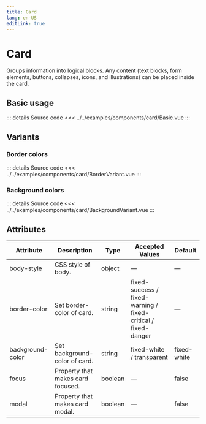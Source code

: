 ```yaml
---
title: Card
lang: en-US
editLink: true
---
```


# Card

Groups information into logical blocks. Any content (text blocks, form elements, buttons, collapses, icons, and illustrations) can be placed inside the card.

## Basic usage

<BasicCard />

::: details Source code
<<< ../../examples/components/card/Basic.vue
:::

## Variants

### Border colors

<BorderVariantCard  />

::: details Source code
<<< ../../examples/components/card/BorderVariant.vue
:::

### Background colors

<BackgroundVariantCard />

::: details Source code
<<< ../../examples/components/card/BackgroundVariant.vue
:::

## Attributes

| Attribute        | Description                      | Type    | Accepted Values                                               | Default     |
|------------------|----------------------------------|---------|---------------------------------------------------------------|-------------|
| body-style       | CSS style of body.                | object  | —                                                             | —           |
| border-color     | Set border-color of card.         | string  | fixed-success / fixed-warning / fixed-critical / fixed-danger | —           |
| background-color | Set background-color of card.     | string  | fixed-white / transparent                                     | fixed-white |
| focus            | Property that makes card focused. | boolean | —                                                             | false       |
| modal            | Property that makes card modal.   | boolean | —                                                             | false       |

<script setup>
  import BasicCard from 'examples/components/card/Basic.vue';
  import BorderVariantCard from 'examples/components/card/BorderVariant.vue';
  import BackgroundVariantCard from 'examples/components/card/BackgroundVariant.vue';
</script>
